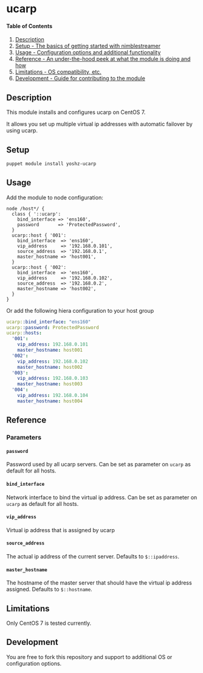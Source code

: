 # ucarp

#### Table of Contents

1. [Description](#description)
1. [Setup - The basics of getting started with nimblestreamer](#setup)
1. [Usage - Configuration options and additional functionality](#usage)
1. [Reference - An under-the-hood peek at what the module is doing and how](#reference)
1. [Limitations - OS compatibility, etc.](#limitations)
1. [Development - Guide for contributing to the module](#development)

## Description

This module installs and configures ucarp on CentOS 7.

It allows you set up multiple virtual ip addresses with automatic failover by using ucarp.

## Setup

```bash
puppet module install yoshz-ucarp
```

## Usage

Add the module to node configuration:

```puppet
node /host*/ {
  class { '::ucarp':
    bind_interface => 'ens160', 
    password       => 'ProtectedPassword', 
  }
  ucarp::host { '001':
    bind_interface  => 'ens160', 
    vip_address     => '192.168.0.101',
    source_address  => '192.168.0.1',
    master_hostname => 'host001',
  }  
  ucarp::host { '002':
    bind_interface  => 'ens160', 
    vip_address     => '192.168.0.102',
    source_address  => '192.168.0.2',
    master_hostname => 'host002',
  }  
}
```

Or add the following hiera configuration to your host group

```yaml
ucarp::bind_interface: "ens160"
ucarp::password: ProtectedPassword
ucarp::hosts:
  '001':
    vip_address: 192.168.0.101
    master_hostname: host001
  '002':
    vip_address: 192.168.0.102
    master_hostname: host002
  '003':
    vip_address: 192.168.0.103
    master_hostname: host003
  '004':
    vip_address: 192.168.0.104
    master_hostname: host004
```

## Reference

### Parameters

#### `password`

Password used by all ucarp servers.
Can be set as parameter on `ucarp` as default for all hosts.

#### `bind_interface`

Network interface to bind the virtual ip address.
Can be set as parameter on `ucarp` as default for all hosts.

#### `vip_address`

Virtual ip address that is assigned by ucarp

#### `source_address`

The actual ip address of the current server.
Defaults to `$::ipaddress`.

#### `master_hostname`

The hostname of the master server that should have the virtual ip address assigned.
Defaults to `$::hostname`.


## Limitations

Only CentOS 7 is tested currently.

## Development

You are free to fork this repository and support to additional OS or configuration options.